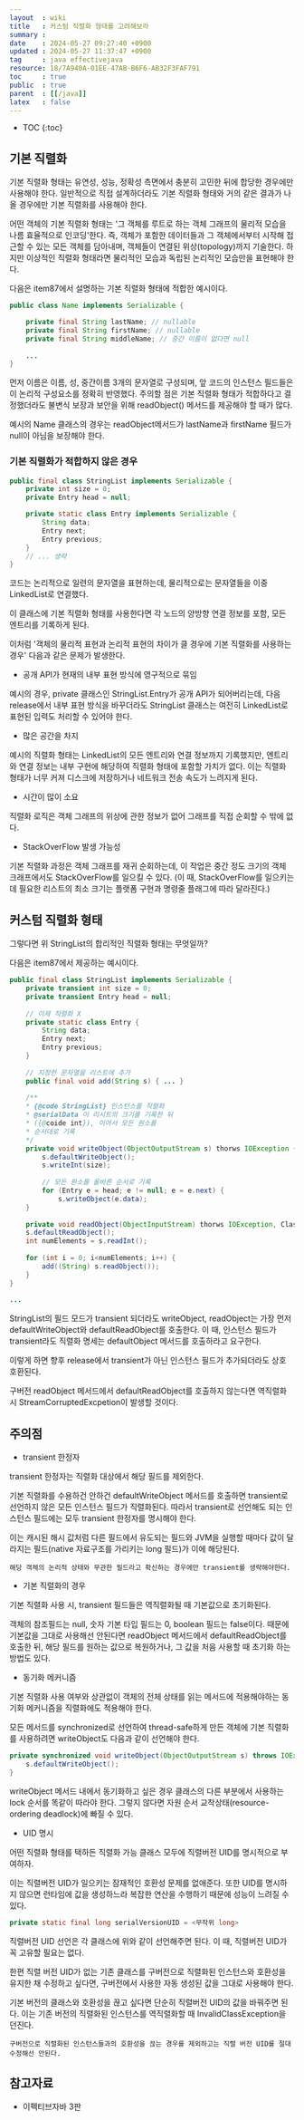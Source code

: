 ```yaml
---
layout  : wiki
title   : 커스텀 직렬화 형태를 고려해보라 
summary : 
date    : 2024-05-27 09:27:40 +0900
updated : 2024-05-27 11:37:47 +0900
tag     : java effectivejava
resource: 18/7A940A-01EE-47AB-B6F6-AB32F3FAF791
toc     : true
public  : true
parent  : [[/java]]
latex   : false
---
```

* TOC
{:toc}

## 기본 직렬화

기본 직렬화 형태는 유연성, 성능, 정확성 측면에서 충분히 고민한 뒤에 합당한 경우에만 사용해야 한다. 일반적으로 직접 설계하더라도 기본 직렬화 형태와 거의 같은 결과가 나올 경우에만 기본 직렬화를 사용해야 한다.

어떤 객체의 기본 직렬화 형태는 '그 객체를 루트로 하는 객체 그래프의 물리적 모습을 나름 효율적으로 인코딩'한다. 즉, 객체가 포함한 데이터들과 그 객체에서부터 시작해 접근할 수 있는 모든 객체를 담아내며, 객체들이 연결된 위상(topology)까지 기술한다. 하지만 이상적인 직렬화 형태라면 물리적인 모습과 독립된 논리적인 모습만을 표현해야 한다.

다음은 item87에서 설명하는 기본 직렬화 형태에 적합한 예시이다.

```java
public class Name implements Serializable {

    private final String lastName; // nullable
    private final String firstName; // nullable
    private final String middleName; // 중간 이름이 없다면 null
    
    ...
}
```

먼저 이름은 이름, 성, 중간이름 3개의 문자열로 구성되며, 앞 코드의 인스턴스 필드들은 이 논리적 구성요소를 정확히 반영했다. 주의할 점은 기본 직렬화 형태가 적합하다고 결정했더라도 불변식 보장과 보안을 위해 readObject() 메서드를 제공해야 할 때가 많다. 

예시의 Name 클래스의 경우는 readObject메서드가 lastName과 firstName 필드가 null이 아님을 보장해야 한다.

### 기본 직렬화가 적합하지 않은 경우

```java
public final class StringList implements Serializable {
    private int size = 0;
    private Entry head = null;

    private static class Entry implements Serializable {
        String data;
        Entry next;
        Entry previous;
    }
    // ... 생략
}
```

코드는 논리적으로 일련의 문자열을 표현하는데, 물리적으로는 문자열들을 이중 LinkedList로 연결했다. 

이 클래스에 기본 직렬화 형태를 사용한다면 각 노드의 양방향 연결 정보를 포함, 모든 엔트리를 기록하게 된다.

이처럼 '객체의 물리적 표현과 논리적 표현의 차이가 클 경우에 기본 직렬화를 사용하는 경우' 다음과 같은 문제가 발생한다.

- 공개 API가 현재의 내부 표현 방식에 영구적으로 묶임

예시의 경우, private 클래스인 StringList.Entry가 공개 API가 되어버리는데, 다음 release에서 내부 표현 방식을 바꾸더라도 StringList 클래스는 여전히 LinkedList로 표현된 입력도 처리할 수 있어야 한다. 

- 많은 공간을 차지

예시의 직렬화 형태는 LinkedList의 모든 엔트리와 연결 정보까지 기록했지만, 엔트리와 연결 정보는 내부 구현에 해당하여 직렬화 형태에 포함할 가치가 없다. 이는 직렬화 형태가 너무 커져 디스크에 저장하거나 네트워크 전송 속도가 느려지게 된다.

- 시간이 많이 소요

직렬화 로직은 객체 그래프의 위상에 관한 정보가 없어 그래프를 직접 순회할 수 밖에 없다. 

- StackOverFlow 발생 가능성

기본 직렬화 과정은 객체 그래프를 재귀 순회하는데, 이 작업은 중간 정도 크기의 객체 크래프에서도 StackOverFlow를 일으킬 수 있다. (이 때, StackOverFlow를 일으키는 데 필요한 리스트의 최소 크기는 플랫폼 구현과 명령줄 플래그에 따라 달라진다.)

## 커스텀 직렬화 형태

그렇다면 위 StringList의 합리적인 직렬화 형태는 무엇일까? 

다음은 item87에서 제공하는 예시이다.

```java
public final class StringList implements Serializable {
    private transient int size = 0;
    private transient Entry head = null;
    
    // 이제 직렬화 X
    private static class Entry {
        String data;
        Entry next;
        Entry previous;
    }
    
    // 지정한 문자열을 리스트에 추가
    public final void add(String s) { ... }
    
    /**
    * {@code StringList} 인스턴스를 직렬화
    * @serialData 이 리시트의 크기를 기록한 뒤
    * ({@coide int}), 이어서 모든 원소를
    * 순서대로 기록
    */
    private void writeObject(ObjectOutputStream s) thorws IOException {
        s.defaultWriteObject();
        s.writeInt(size);
        
        // 모든 원소를 올바른 순서로 기록
        for (Entry e = head; e != null; e = e.next) {
            s.writeObject(e.data);
    }
    
    private void readObject(ObjectInputStream) thorws IOException, ClassNontFoundException {
    s.defaultReadObject();
    int numElements = s.readInt();
    
    for (int i = 0; i<numElements; i++) {
        add((String) s.readObject());
    }
}
    
...   
```

StringList의 필드 모드가 transient 되더라도  writeObject, readObject는 가장 먼저 defaultWriteObject와 defaultReadObject를 호출한다. 이 때, 인스턴스 필드가 transient라도 직렬화 명세는 defaultObject 메서드를 호출하라고 요구한다.

이렇게 하면 향후 release에서 transient가 아닌 인스턴스 필드가 추가되더라도 상호 호환된다.

구버전 readObject 메서드에서 defaultReadObject를 호출하지 않는다면 역직렬화 시 StreamCorruptedExcpetion이 발생할 것이다. 

## 주의점

- transient 한정자
  
transient 한정자는 직렬화 대상에서 해당 필드를 제외한다.  

기본 직렬화를 수용하건 안하건 defaultWriteObject 메서드를 호출하면 transient로 선언하지 않은 모든 인스턴스 필드가 직렬화된다. 따라서 transient로 선언해도 되는 인스턴스 필드에는 모두 transient 한정자를 명시해야 한다. 

이는 캐시된 해시 값처럼 다른 필드에서 유도되는 필드와 JVM을 실행할 때마다 값이 달라지는 필드(native 자료구조를 가리키는 long 필드)가 이에 해당된다.

`해당 객체의 논리적 상태와 무관한 필드라고 확신하는 경우에만 transient를 생략해야한다.`

- 기본 직렬화의 경우

기본 직렬화 사용 시, transient 필드들은 역직렬화될 때 기본값으로 초기화된다. 

객체의 참조필드는 null, 숫자 기본 타입 필드는 0, boolean 필드는 false이다. 때문에 기본값을 그대로 사용해선 안된다면 readObject 메서드에서 defaultReadObject를 호출한 뒤, 해당 필드를 원하는 값으로 복원하거나, 그 값을 처음 사용할 때 초기화 하는 방법도 있다.

- 동기화 메커니즘

기본 직렬화 사용 여부와 상관없이 객체의 전체 상태를 읽는 메서드에 적용해야하는 동기화 메커니즘을 직렬화에도 적용해야 한다. 

모든 메서드를 synchronized로 선언하여 thread-safe하게 만든 객체에 기본 직렬화를 사용하려면 writeObject도 다음과 같이 선언해야 한다.

```java
private synchronized void writeObject(ObjectOutputStream s) throws IOException {
    s.defaultWriteObject();
}
```

writeObject 메서드 내에서 동기화하고 싶은 경우 클래스의 다른 부분에서 사용하는 lock 순서를 똑같이 따라야 한다. 그렇지 않다면 자원 순서 교착상태(resource-ordering deadlock)에 빠질 수 있다. 

- UID 명시

어떤 직렬화 형태를 택하든 직렬화 가능 클래스 모두에 직렬버전 UID를 명시적으로 부여하자.

이는 직렬버전 UID가 일으키는 잠재적인 호환성 문제를 없애준다. 또한 UID를 명시하지 않으면 런타임에 값을 생성하느라 복잡한 연산을 수행하기 때문에 성능이 느려질 수 있다.

```java
private static final long serialVersionUID = <무작위 long>
```

직렬버전 UID 선언은 각 클래스에 위와 같이 선언해주면 된다. 이 때, 직렬버전 UID가 꼭 고유할 필요는 없다.

한편 직렬 버전 UID가 없는 기존 클래스를 구버전으로 직렬화된 인스턴스와 호환성을 유지한 채 수정하고 싶다면, 구버전에서 사용한 자동 생성된 값을 그대로 사용해야 한다.

기본 버전의 클래스와 호환성을 끊고 싶다면 단순히 직렬버전 UID의 값을 바꿔주면 된다. 이는 기존 버전의 직렬화된 인스턴스를 역직렬화할 때 InvalidClassException을 던진다. 

`구버전으로 직렬화된 인스턴스들과의 호환성을 끊는 경우를 제외하고는 직렬 버전 UID를 절대 수정해선 안된다.`

## 참고자료

- 이펙티브자바 3판

